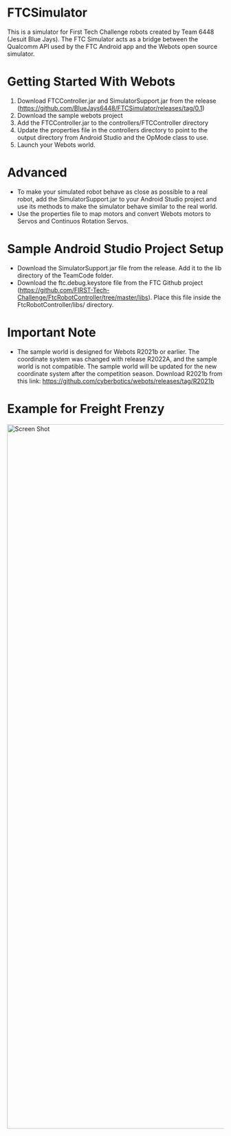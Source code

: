 # FTCSimulator
This is a simulator for First Tech Challenge robots created by Team 6448 (Jesuit Blue Jays).  The FTC Simulator acts as a bridge between the Qualcomm API used by the FTC Android app and the Webots open source simulator.

# Getting Started With Webots
1. Download FTCController.jar and SimulatorSupport.jar from the release (https://github.com/BlueJays6448/FTCSimulator/releases/tag/0.1)
2. Download the sample webots project 
3. Add the FTCController.jar to the controllers/FTCController directory
5. Update the properties file in the controllers directory to point to the output directory from Android Studio and the OpMode class to use.
6. Launch your Webots world.

# Advanced
- To make your simulated robot behave as close as possible to a real robot, add the SimulatorSupport.jar to your Android Studio project and use its methods to make the simulator behave similar to the real world.  
- Use the properties file to map motors and convert Webots motors to Servos and Continuos Rotation Servos.

# Sample Android Studio Project Setup
- Download the SimulatorSupport.jar file from the release.  Add it to the lib directory of the TeamCode folder.
- Download the ftc.debug.keystore file from the FTC Github project (https://github.com/FIRST-Tech-Challenge/FtcRobotController/tree/master/libs). Place this file inside the FtcRobotController/libs/ directory.

# Important Note
- The sample world is designed for Webots R2021b or earlier.  The coordinate system was changed with release R2022A, and the sample world is not compatible.  The sample world will be updated for the new coordinate system after the competition season.  Download R2021b from this link: https://github.com/cyberbotics/webots/releases/tag/R2021b

# Example for Freight Frenzy
<img width="1634" alt="Screen Shot" src="https://user-images.githubusercontent.com/55167736/153104696-272da409-3e2f-4e09-9f2d-b9f2734805db.png">
